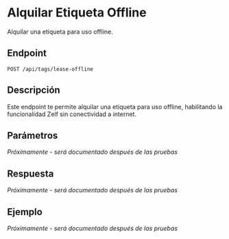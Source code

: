 # Alquilar Etiqueta Offline

Alquilar una etiqueta para uso offline.

## Endpoint

```
POST /api/tags/lease-offline
```

## Descripción

Este endpoint te permite alquilar una etiqueta para uso offline, habilitando la funcionalidad Zelf sin conectividad a internet.

## Parámetros

*Próximamente - será documentado después de las pruebas*

## Respuesta

*Próximamente - será documentado después de las pruebas*

## Ejemplo

*Próximamente - será documentado después de las pruebas*
